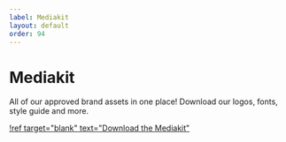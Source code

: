```yaml
---
label: Mediakit
layout: default
order: 94
---
```

# Mediakit
All of our approved brand assets in one place! Download our logos, fonts, style guide and more. 

[!ref target="blank" text="Download the Mediakit"](https://drive.google.com/drive/folders/1NtlSxH5k_kXM-hxSa8wWhDVqlLOyphvE?usp=sharing)